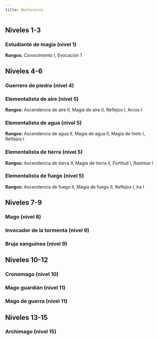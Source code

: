 ```yaml
---
title: Hechiceros
---
```


## Niveles 1-3

### Estudiante de magia (nivel 1)

**Rangos:** Conocimiento I, Evocación 1

##  Niveles 4-6

### Guerrero de piedra (nivel 4)

### Elementalista de aire (nivel 5)

**Rangos:** Ascendencia de aire II, Magia de aire II, Reflejos I, Arcos I

### Elementalista de agua (nivel 5)

**Rangos:** Ascendencia de agua II, Magia de agua II, Magia de hielo I, Reflejos I

### Elementalista de tierra (nivel 5)

**Rangos:** Ascendencia de tierra  II, Magia de tierra II, Fortitud I, Rastrear I

### Elementalista de fuego (nivel 5)

**Rangos:** Ascendencia de fuego II, Magia de fuego II, Reflejos I, Ira I

## Niveles 7-9

### Mago (nivel 8)

### Invocador de la tormenta (nivel 9)

### Bruja sanguínea (nivel 9)

## Niveles 10-12

### Cronomago (nivel 10)

### Mago guardián (nivel 11)

### Mago de guerra (nivel 11)

## Niveles 13-15

### Archimago (nivel 15)